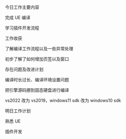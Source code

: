 今日工作主要内容

完成 UE 编译

学习插件开发流程

工作收获

了解编译工作流程以及一些异常处理

初步了解了如何增加页签以及窗口

存在问题及改进计划

编译时长过长、编译环境设置问题

把引擎源码挪到固态硬盘进行编译

vs2022 改为 vs2019，windows11 sdk 改为 windows10 sdk

 

明日工作计划

熟悉 UE

插件开发
